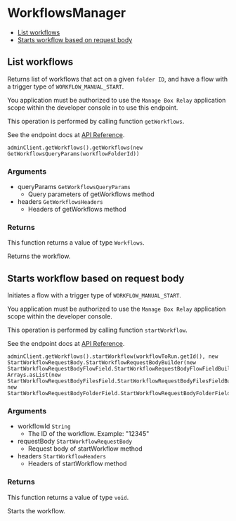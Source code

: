 # WorkflowsManager


- [List workflows](#list-workflows)
- [Starts workflow based on request body](#starts-workflow-based-on-request-body)

## List workflows

Returns list of workflows that act on a given `folder ID`, and
have a flow with a trigger type of `WORKFLOW_MANUAL_START`.

You application must be authorized to use the `Manage Box Relay` application
scope within the developer console in to use this endpoint.

This operation is performed by calling function `getWorkflows`.

See the endpoint docs at
[API Reference](https://developer.box.com/reference/get-workflows/).

<!-- sample get_workflows -->
```
adminClient.getWorkflows().getWorkflows(new GetWorkflowsQueryParams(workflowFolderId))
```

### Arguments

- queryParams `GetWorkflowsQueryParams`
  - Query parameters of getWorkflows method
- headers `GetWorkflowsHeaders`
  - Headers of getWorkflows method


### Returns

This function returns a value of type `Workflows`.

Returns the workflow.


## Starts workflow based on request body

Initiates a flow with a trigger type of `WORKFLOW_MANUAL_START`.

You application must be authorized to use the `Manage Box Relay` application
scope within the developer console.

This operation is performed by calling function `startWorkflow`.

See the endpoint docs at
[API Reference](https://developer.box.com/reference/post-workflows-id-start/).

<!-- sample post_workflows_id_start -->
```
adminClient.getWorkflows().startWorkflow(workflowToRun.getId(), new StartWorkflowRequestBody.StartWorkflowRequestBodyBuilder(new StartWorkflowRequestBodyFlowField.StartWorkflowRequestBodyFlowFieldBuilder().type("flow").id(workflowToRun.getFlows().get(0).getId()).build(), Arrays.asList(new StartWorkflowRequestBodyFilesField.StartWorkflowRequestBodyFilesFieldBuilder().type(StartWorkflowRequestBodyFilesTypeField.FILE).id(workflowFileId).build()), new StartWorkflowRequestBodyFolderField.StartWorkflowRequestBodyFolderFieldBuilder().type(StartWorkflowRequestBodyFolderTypeField.FOLDER).id(workflowFolderId).build()).type(StartWorkflowRequestBodyTypeField.WORKFLOW_PARAMETERS).build())
```

### Arguments

- workflowId `String`
  - The ID of the workflow. Example: "12345"
- requestBody `StartWorkflowRequestBody`
  - Request body of startWorkflow method
- headers `StartWorkflowHeaders`
  - Headers of startWorkflow method


### Returns

This function returns a value of type `void`.

Starts the workflow.


